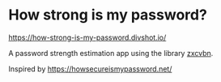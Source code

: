 How strong is my password?
=========

https://how-strong-is-my-password.divshot.io/

A password strength estimation app using the library [zxcvbn](https://github.com/dropbox/zxcvbn).

Inspired by https://howsecureismypassword.net/
